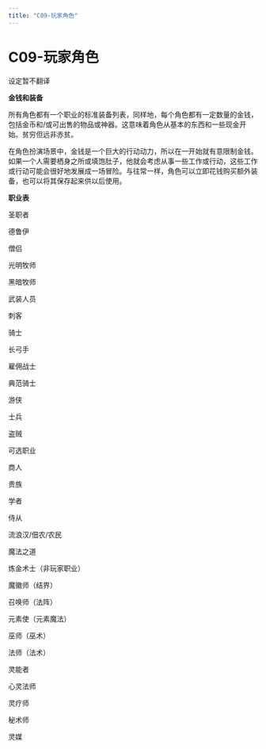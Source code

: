 ```yaml
---
title: "C09-玩家角色"
---
```

# C09-玩家角色

设定暂不翻译

**金钱和装备**

所有角色都有一个职业的标准装备列表，同样地，每个角色都有一定数量的金钱，包括金币和/或可出售的物品或神器。这意味着角色从基本的东西和一些现金开始。贫穷但远非赤贫。

在角色扮演场景中，金钱是一个巨大的行动动力，所以在一开始就有意限制金钱。如果一个人需要栖身之所或填饱肚子，他就会考虑从事一些工作或行动，这些工作或行动可能会很好地发展成一场冒险。与往常一样，角色可以立即花钱购买额外装备，也可以将其保存起来供以后使用。

**职业表**

圣职者

德鲁伊

僧侣

光明牧师

黑暗牧师

武装人员

刺客

骑士

长弓手

雇佣战士

典范骑士

游侠

士兵

盗贼

可选职业

商人

贵族

学者

侍从

流浪汉/佃农/农民

魔法之道

炼金术士（非玩家职业）

魔徽师（结界）

召唤师（法阵）

元素使（元素魔法）

巫师（巫术）

法师（法术）

灵能者

心灵法师

灵疗师

秘术师

灵媒
